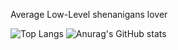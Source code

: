 Average Low-Level shenanigans lover

![Top Langs](https://github-readme-stats-peach-sigma-35.vercel.app/api/top-langs/?username=gopmur&theme=tokyonight&hide=Jupyter%20Notebook,ASP.NET,html,javascript)
![Anurag's GitHub stats](https://github-readme-stats-peach-sigma-35.vercel.app/api?username=gopmur&theme=tokyonight&show_icons=true&show="reviews,prs_merged,prs_merged_percentage&line_height=30")

